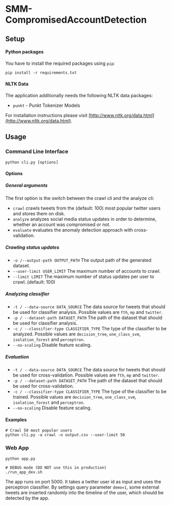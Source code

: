 # SMM-CompromisedAccountDetection

## Setup
#### Python packages
You have to install the required packages using ```pip```:
```
pip install -r requirements.txt
```

#### NLTK Data
The application additionally needs the following NLTK data packages:
- ```punkt``` - Punkt Tokenizer Models

For installation instructions please visit [http://www.nltk.org/data.html](http://www.nltk.org/data.html).

## Usage
### Command Line Interface
```python cli.py [options]```

#### Options
##### General arguments
The first option is the switch between the crawl cli and the analyze cli:
- ```crawl``` crawls tweets from the (default: 100) most popular twitter users and stores them on disk.
- ```analyze``` analyzes social media status updates in order to determine, whether an account was compromised or not.
- ```evaluate``` evaluates the anomaly detection approach with cross-validation.

##### Crawling status updates
- ```-o /--output-path OUTPUT_PATH``` The output path of the generated dataset.
- ```--user-limit USER_LIMIT``` The maximum number of accounts to crawl.
- ```--limit LIMIT``` The maximum number of status updates per user to crawl. (default: 100)

##### Analyzing classifier
- ```-t / --data-source DATA_SOURCE``` The data source for tweets that should be used for classifier analysis. Possible values are ```fth```, ```mp``` and ```twitter```.
- ```-p / --dataset-path DATASET_PATH``` The path of the dataset that should be used for classifier analysis.
- ```-c / --classifier-type CLASSIFIER_TYPE``` The type of the classifier to be analyzed. Possible values are ```decision_tree```, ```one_class_svm```, ```isolation_forest``` and ```perceptron```.
- ```--no-scaling``` Disable feature scaling.

##### Evaluation
- ```-t / --data-source DATA_SOURCE``` The data source for tweets that should be used for cross-validation. Possible values are ```fth```, ```mp``` and ```twitter```.
- ```-p / --dataset-path DATASET_PATH``` The path of the dataset that should be used for cross-validation.
- ```-c / --classifier-type CLASSIFIER_TYPE``` The type of the classifier to be trained. Possible values are ```decision_tree```, ```one_class_svm```, ```isolation_forest``` and ```perceptron```.
- ```--no-scaling``` Disable feature scaling.

#### Examples
```
# Crawl 50 most popular users
python cli.py -a crawl -o output.csv --user-limit 50
```

### Web App
```
python app.py

# DEBUG mode (DO NOT use this in production)
./run_app_dev.sh
```

The app runs on port 5000. It takes a twitter user id as input and uses the perceptron classifier. By settings query parameter `demo=1`, some external tweets are inserted randomly into the timeline of the user, which should be detected by the app.

